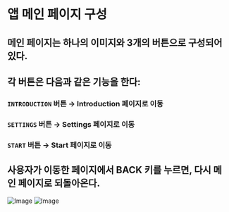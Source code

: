 # 앱 메인 페이지 구성

## 메인 페이지는 **하나의 이미지**와 **3개의 버튼**으로 구성되어 있다.
## 각 버튼은 다음과 같은 기능을 한다:
### `INTRODUCTION` 버튼 → Introduction 페이지로 이동
### `SETTINGS` 버튼 → Settings 페이지로 이동
### `START` 버튼 → Start 페이지로 이동
## 사용자가 **이동한 페이지에서 BACK 키를 누르면**, 다시 메인 페이지로 되돌아온다.

![Image](https://github.com/user-attachments/assets/22bae807-de49-4804-983a-d6843d2bbe00)
![Image](https://github.com/user-attachments/assets/9344b206-bb91-4ecb-b315-80537ef28e8b)
